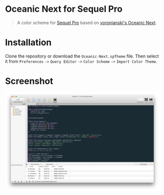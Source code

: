 # Oceanic Next for Sequel Pro
> A color scheme for [Sequel Pro](http://www.sequelpro.com/) based on [voronianski's Oceanic Next](https://github.com/voronianski/oceanic-next-color-scheme).

# Installation
Clone the repository or download the `Oceanic-Next.spTheme` file. Then select it from `Preferences` `->` `Query Editor` `->` `Color Scheme` `->` `Import Color Theme`.

# Screenshot
![Screenshot](screenshot.png)

